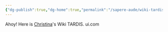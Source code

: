 ```yaml
---
{"dg-publish":true,"dg-home":true,"permalink":"/sapere-aude/wiki-tardis/","tags":["gardenEntry"],"dgPassFrontmatter":true}
---
```



Ahoy! Here is [Christina](https://hyahui.com)'s Wiki TARDIS. ui.com



